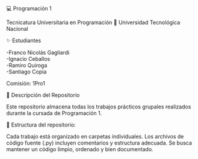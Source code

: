 💻 Programación 1  

Tecnicatura Universitaria en Programación
📍 Universidad Tecnológica Nacional

✨ Estudiantes

-Franco Nicolás Gagliardi  
-Ignacio Ceballos  
-Ramiro Quiroga  
-Santiago Copia

Comisión: 1Pro1  

📂 Descripción del Repositorio  

Este repositorio almacena todas los trabajos prácticos grupales realizados durante la cursada de Programación 1.

📌 Estructura del repositorio:

Cada trabajo está organizado en carpetas individuales.
Los archivos de código fuente (.py) incluyen comentarios y estructura adecuada.
Se busca mantener un código limpio, ordenado y bien documentado.
